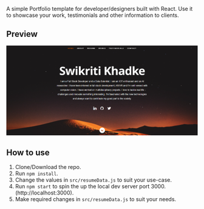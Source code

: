 
A simple Portfolio template for developer/designers built with React. Use it to showcase your work, testimonials and other information to clients.

## Preview
![Preview](https://github.com/swikriti04/MyPortfolio1/blob/master/public/images/Landing.png)

## How to use
1. Clone/Download the repo.
2. Run  ``` npm install ```.
3. Change the values in ```src/resumeData.js``` to suit your use-case.
4. Run ```npm start``` to spin the up the local dev server port 3000.(http://localhost:3000).
5. Make required changes in ```src/resumeData.js``` to suit your needs.


